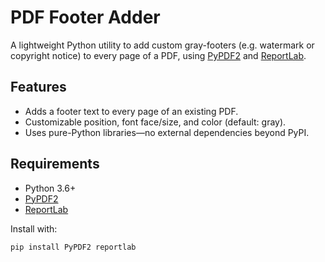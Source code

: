 # PDF Footer Adder

A lightweight Python utility to add custom gray-footers (e.g. watermark or copyright notice) to every page of a PDF, using [PyPDF2](https://pypi.org/project/PyPDF2/) and [ReportLab](https://pypi.org/project/reportlab/).

## Features

- Adds a footer text to every page of an existing PDF.
- Customizable position, font face/size, and color (default: gray).
- Uses pure-Python libraries—no external dependencies beyond PyPI.

## Requirements

- Python 3.6+
- [PyPDF2](https://pypi.org/project/PyPDF2/)
- [ReportLab](https://pypi.org/project/reportlab/)

Install with:

```bash
pip install PyPDF2 reportlab
